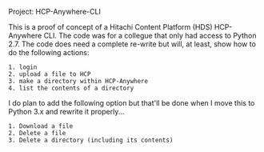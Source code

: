 Project: HCP-Anywhere-CLI

This is a proof of concept of a Hitachi Content Platform (HDS) HCP-Anywhere CLI. The code
was for a collegue that only had access to Python 2.7. The code does need a complete re-write
but will, at least, show how to do the following actions:

	1. login
	2. upload a file to HCP
	3. make a directory within HCP-Anywhere
	4. list the contents of a directory

I do plan to add the following option but that'll be done when I move this to Python 3.x and
rewrite it properly...

	1. Download a file
	2. Delete a file
	3. Delete a directory (including its contents)

